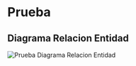 # Prueba

## Diagrama Relacion Entidad

![Prueba Diagrama Relacion Entidad](https://github.com/josdahuqui1992/Prueba/blob/main/Diagrama%20sin%20t%C3%ADtulo-Page-1.drawio.png)
